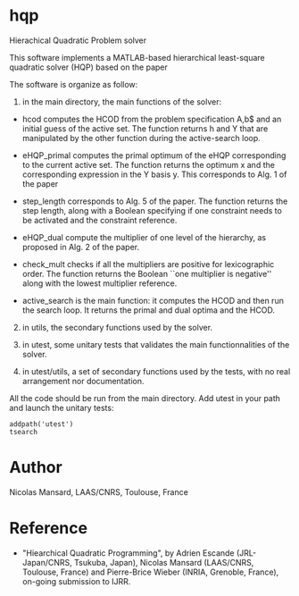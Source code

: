 hqp
===

Hierachical Quadratic Problem solver

This software implements a MATLAB-based hierarchical least-square quadratic
solver (HQP) based on the paper 

The software is organize as follow:

1. in the main directory, the main functions of the solver:

* hcod computes the HCOD from the problem specification A,b$ and an initial
  guess of the active set.  The function returns h and Y that are manipulated
  by the other function during the active-search loop.

* eHQP_primal computes the primal optimum of the eHQP corresponding to the
  current active set. The function returns the optimum x and the corresponding
  expression in the Y basis y. This corresponds to Alg. 1 of the paper

* step_length corresponds to Alg. 5 of the paper. The function returns the
  step length, along with a Boolean specifying if one constraint needs to be
  activated and the constraint reference.

* eHQP_dual compute the multiplier of one level of the hierarchy,
  as proposed in Alg. 2 of the paper.

* check_mult checks if all the multipliers are positive for lexicographic
  order. The function returns the Boolean ``one multiplier is negative'' along
  with the lowest multiplier reference.

* active_search is the main function: it computes the HCOD and then run the
  search loop. It returns the primal and dual optima and the HCOD.

2. in utils, the secondary functions used by the solver.

3. in utest, some unitary tests that validates the main functionnalities of the
  solver.

4. in utest/utils, a set of secondary functions used by the tests, with no real
  arrangement nor documentation.

All the code should be run from the main directory. Add utest in your path and
launch the unitary tests:

    addpath('utest')
    tsearch

Author
======
Nicolas Mansard, LAAS/CNRS, Toulouse, France

Reference 
=========

* "Hiearchical Quadratic Programming", by Adrien Escande (JRL-Japan/CNRS,
Tsukuba, Japan), Nicolas Mansard (LAAS/CNRS, Toulouse, France) and Pierre-Brice
Wieber (INRIA, Grenoble, France), on-going submission to IJRR.